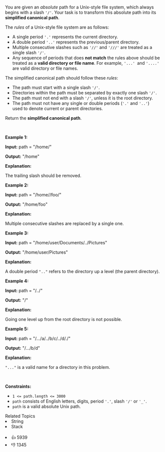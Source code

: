 <p>You are given an <em>absolute</em> path for a Unix-style file system, which always begins with a slash <code>'/'</code>. Your task is to transform this absolute path into its <strong>simplified canonical path</strong>.</p>

<p>The <em>rules</em> of a Unix-style file system are as follows:</p>

<ul> 
 <li>A single period <code>'.'</code> represents the current directory.</li> 
 <li>A double period <code>'..'</code> represents the previous/parent directory.</li> 
 <li>Multiple consecutive slashes such as <code>'//'</code> and <code>'///'</code> are treated as a single slash <code>'/'</code>.</li> 
 <li>Any sequence of periods that does <strong>not match</strong> the rules above should be treated as a <strong>valid directory or</strong> <strong>file </strong><strong>name</strong>. For example, <code>'...' </code>and <code>'....'</code> are valid directory or file names.</li> 
</ul>

<p>The simplified canonical path should follow these <em>rules</em>:</p>

<ul> 
 <li>The path must start with a single slash <code>'/'</code>.</li> 
 <li>Directories within the path must be separated by exactly one slash <code>'/'</code>.</li> 
 <li>The path must not end with a slash <code>'/'</code>, unless it is the root directory.</li> 
 <li>The path must not have any single or double periods (<code>'.'</code> and <code>'..'</code>) used to denote current or parent directories.</li> 
</ul>

<p>Return the <strong>simplified canonical path</strong>.</p>

<p>&nbsp;</p> 
<p><strong class="example">Example 1:</strong></p>

<div class="example-block"> 
 <p><strong>Input:</strong> <span class="example-io">path = "/home/"</span></p> 
</div>

<p><strong>Output:</strong> <span class="example-io">"/home"</span></p>

<p><strong>Explanation:</strong></p>

<p>The trailing slash should be removed.</p>

<p><strong class="example">Example 2:</strong></p>

<div class="example-block"> 
 <p><strong>Input:</strong> <span class="example-io">path = "/home//foo/"</span></p> 
</div>

<p><strong>Output:</strong> <span class="example-io">"/home/foo"</span></p>

<p><strong>Explanation:</strong></p>

<p>Multiple consecutive slashes are replaced by a single one.</p>

<p><strong class="example">Example 3:</strong></p>

<div class="example-block"> 
 <p><strong>Input:</strong> <span class="example-io">path = "/home/user/Documents/../Pictures"</span></p> 
</div>

<p><strong>Output:</strong> <span class="example-io">"/home/user/Pictures"</span></p>

<p><strong>Explanation:</strong></p>

<p>A double period <code>".."</code> refers to the directory up a level (the parent directory).</p>

<p><strong class="example">Example 4:</strong></p>

<div class="example-block"> 
 <p><strong>Input:</strong> <span class="example-io">path = "/../"</span></p> 
</div>

<p><strong>Output:</strong> <span class="example-io">"/"</span></p>

<p><strong>Explanation:</strong></p>

<p>Going one level up from the root directory is not possible.</p>

<p><strong class="example">Example 5:</strong></p>

<div class="example-block"> 
 <p><strong>Input:</strong> <span class="example-io">path = "/.../a/../b/c/../d/./"</span></p> 
</div>

<p><strong>Output:</strong> <span class="example-io">"/.../b/d"</span></p>

<p><strong>Explanation:</strong></p>

<p><code>"..."</code> is a valid name for a directory in this problem.</p>

<p>&nbsp;</p> 
<p><strong>Constraints:</strong></p>

<ul> 
 <li><code>1 &lt;= path.length &lt;= 3000</code></li> 
 <li><code>path</code> consists of English letters, digits, period <code>'.'</code>, slash <code>'/'</code> or <code>'_'</code>.</li> 
 <li><code>path</code> is a valid absolute Unix path.</li> 
</ul>

<div><div>Related Topics</div><div><li>String</li><li>Stack</li></div></div><br><div><li>👍 5939</li><li>👎 1345</li></div>